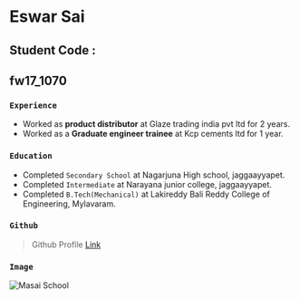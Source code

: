 #  Eswar Sai
 ## Student Code :
 ## fw17_1070
 ### `Experience`
 - Worked as **product distributor** at Glaze trading india pvt ltd for 2 years.
 - Worked as a **Graduate engineer trainee** at Kcp cements ltd for 1 year.

 ### `Education` 
 - Completed `Secondary School` at Nagarjuna High school, jaggaayyapet.
 - Completed `Intermediate` at Narayana junior college, jaggaayyapet.
 - Completed `B.Tech(Mechanical)` at Lakireddy Bali Reddy College of Engineering, Mylavaram.

### `Github`
 >Github Profile
   [Link](https://github.com/EswarSai19)

### `Image`
![Masai School](https://www.masaischool.com/img/navbar/logo.svg)